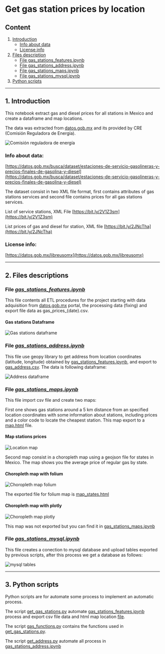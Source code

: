 # Get gas station prices by location

 ## **Content**
 1. [Introduction](#introduction)
     * [Info about data](#info-about-data)
     * [License info](#license-info)
 2. [Files description](#files-descriptions)
    * [File gas_stations_features.ipynb](#file-gasstationsfeaturesipynbgasstationsfeaturesipynb)
    * [File gas_stations_address.ipynb](#file-gasstationsaddressipynbgasstationsaddressipynb)
    * [File gas_stations_maps.ipynb](#file-gasstationsmapsipynbgasstationsmapsipynb)
    * [File gas_stations_mysql.ipynb](#file-gasstationsmysqlipynbgasstationsmysqlipynb)
 3. [Python scripts](#python-scripts)

<hr>

## **1. Introduction**

This notebook extract gas and diesel prices for all stations in Mexico and create a dataframe and map locations.

The data was extracted from [datos.gob.mx](https://datos.gob.mx/) and its provided by CRE (Comisión Reguladora de Energía).

![Comisión reguladora de energía](/images/cre.JPG)

### **Info about data:**

[https://datos.gob.mx/busca/dataset/estaciones-de-servicio-gasolineras-y-precios-finales-de-gasolina-y-diesel](https://datos.gob.mx/busca/dataset/estaciones-de-servicio-gasolineras-y-precios-finales-de-gasolina-y-diesel)

The dataset consist in two XML file format, first contains attributes of gas stations services and second file contains prices for all gas stations services.

List of service stations, XML File [https://bit.ly/2V1Z3sm](https://bit.ly/2V1Z3sm)

List prices of gas and diesel for station, XML file [https://bit.ly/2JNcTha](https://bit.ly/2JNcTha)

### **License info:**

[https://datos.gob.mx/libreusomx](https://datos.gob.mx/libreusomx)

<hr>

## **2. Files descriptions**

### **File *[gas_stations_features.ipynb](gas_stations_features.ipynb)***

This file contents all ETL procedures for the project starting with data adquisition from [datos.gob.mx](https://datos.gob.mx/) portal, the processing data (fixing) and export file data as gas_prices_{date}.csv.

#### **Gas stations Dataframe**

![Gas stations dataframe](/images/final_dataframe.JPG)

### **File *[gas_stations_address.ipynb](/gas_stations_address.ipynb)***

This file use geopy library to get address from location coordinates (latitude, longitude) obtained by [gas_stations_features.ipynb](/gas_stations_features.ipynb), and export to [gas_address.csv](/export_files/gas_address_20220415_160024.csv). The data is following dataframe:

![Address dataframe](/images/address_dataframe.JPG)

### **File *[gas_stations_maps.ipynb](gas_stations_maps.ipynb)***

This file import csv file and create two maps:

First one shows gas stations around a 5 km distance from an specified location coordinates with some information about stations, including prices and a color code to locate the cheapest station. This map export to a [map.html](/export_files/map_20220418_230806.html) file.

#### **Map stations prices**

![Location map](/images/map_gas_locations.JPG)

Second map consist in a choropleth map using a geojson file for states in Mexico. The map shows you the average price of regular gas by state.

#### **Choropleth map with folium**

![Choropleth map folium](/images/choropleth_folium.JPG)

The exported file for folium map is [map_states.html](/export_files/map_states_20220418_213403.html)

#### **Choropleth map with plotly**

![Choropleth map plotly](/images/choropleth_plotly.JPG)

This map was not exported but you can find it in [gas_stations_maps.ipynb](/gas_stations_maps.ipynb)

### **File *[gas_stations_mysql.ipynb](/gas_stations_mysql.ipynb)***

This file creates a conection to mysql database and upload tables exported by previous scripts, after this process we get a database as follows:

![mysql tables](/images/mysql_tables.JPG)

<hr>

## **3. Python scripts**

Python scripts are for automate some process to implement an automatic process.

The script [get_gas_stations.py](/python_scripts/get_gas_stations.py) automate [gas_stations_features.ipynb](/gas_stations_features.ipynb) process and export csv file data and html map location [file](/export_files/map_20220418_230806.html).

The script [gas_functions.py](/python_scripts/gas_functions.py) contains the functions used in [get_gas_stations.py](/python_scripts/get_gas_stations.py).

The script [get_address.py](/python_scripts/get_address.py) automate all process in [gas_stations_address.ipynb](/gas_stations_address.ipynb)